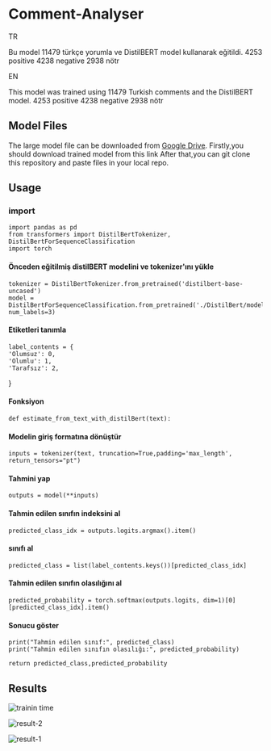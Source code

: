 
# Comment-Analyser
TR

Bu model 11479 türkçe yorumla ve DistilBERT model kullanarak eğitildi.
4253 positive
4238 negative
2938 nötr

EN

This model was trained using 11479 Turkish comments and the DistilBERT model.
4253 positive
4238 negative
2938 nötr


## Model Files
The large model file can be downloaded from [Google Drive](https://drive.google.com/drive/folders/1FgqxxIHXfGQshxDnR7QCkPqSWWguj4Bu?usp=sharing).
Firstly,you should download trained model from this link
After that,you can git clone this repository and paste files in your local repo.


## Usage

### import
    import pandas as pd
    from transformers import DistilBertTokenizer, DistilBertForSequenceClassification
    import torch

#### Önceden eğitilmiş distilBERT modelini ve tokenizer'ını yükle
    tokenizer = DistilBertTokenizer.from_pretrained('distilbert-base-uncased')
    model = DistilBertForSequenceClassification.from_pretrained('./DistilBert/model', num_labels=3)

#### Etiketleri tanımla

    label_contents = {
    'Olumsuz': 0,
    'Olumlu': 1,
    'Tarafsız': 2,
}


#### Fonksiyon
    def estimate_from_text_with_distilBert(text):
#### Modelin giriş formatına dönüştür

    inputs = tokenizer(text, truncation=True,padding='max_length', return_tensors="pt")

#### Tahmini yap

    outputs = model(**inputs)
 
#### Tahmin edilen sınıfın indeksini al

    predicted_class_idx = outputs.logits.argmax().item()

#### sınıfı al

    predicted_class = list(label_contents.keys())[predicted_class_idx]

#### Tahmin edilen sınıfın olasılığını al

    predicted_probability = torch.softmax(outputs.logits, dim=1)[0][predicted_class_idx].item()


#### Sonucu göster

    print("Tahmin edilen sınıf:", predicted_class) 
    print("Tahmin edilen sınıfın olasılığı:", predicted_probability)

    return predicted_class,predicted_probability



    
## Results


![trainin time](https://github.com/beksici/Comment-Analyser/assets/136181100/73b8bf74-490b-406a-b56f-eebc3e99d59d)


![result-2](https://github.com/beksici/Comment-Analyser/assets/136181100/2b3968f6-4389-4828-8333-fc761fdba5db)


![result-1](https://github.com/beksici/Comment-Analyser/assets/136181100/90256f1c-67f0-43a9-a822-0f49df2e8860)
